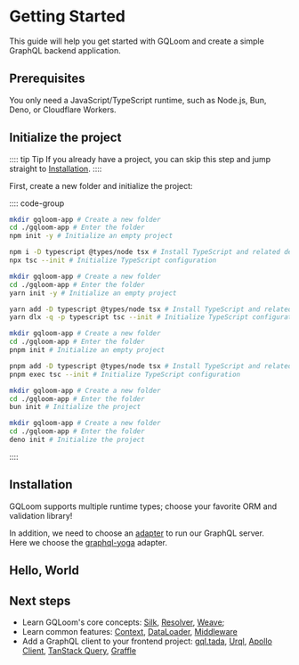 <script setup>
import { Tabs } from "@/components/tabs.tsx"
</script>

# Getting Started

This guide will help you get started with GQLoom and create a simple GraphQL backend application.

## Prerequisites

You only need a JavaScript/TypeScript runtime, such as Node.js, Bun, Deno, or Cloudflare Workers.

## Initialize the project

:::: tip Tip
If you already have a project, you can skip this step and jump straight to [Installation](#installation).
::::

First, create a new folder and initialize the project:

:::: code-group
```sh [npm]
mkdir gqloom-app # Create a new folder
cd ./gqloom-app # Enter the folder
npm init -y # Initialize an empty project

npm i -D typescript @types/node tsx # Install TypeScript and related dependencies
npx tsc --init # Initialize TypeScript configuration
```

```sh [pnpm]
mkdir gqloom-app # Create a new folder
cd ./gqloom-app # Enter the folder
yarn init -y # Initialize an empty project

yarn add -D typescript @types/node tsx # Install TypeScript and related dependencies
yarn dlx -q -p typescript tsc --init # Initialize TypeScript configuration
```

```sh [yarn]
mkdir gqloom-app # Create a new folder
cd ./gqloom-app # Enter the folder
pnpm init # Initialize an empty project

pnpm add -D typescript @types/node tsx # Install TypeScript and related dependencies
pnpm exec tsc --init # Initialize TypeScript configuration
```

```sh [bun]
mkdir gqloom-app # Create a new folder
cd ./gqloom-app # Enter the folder
bun init # Initialize the project
```

```sh [deno]
mkdir gqloom-app # Create a new folder
cd ./gqloom-app # Enter the folder
deno init # Initialize the project
```
::::

## Installation

GQLoom supports multiple runtime types; choose your favorite ORM and validation library!

<Tabs groupId="favorite-orm-and-validation-library">
<template #Valibot>

<!--@include: ../snippets/install-valibot.md-->

</template>
<template #Zod>

<!--@include: ../snippets/install-zod.md-->

</template>
<template #MikroORM>

<!--@include: ../snippets/install-mikro.md-->

</template>
<template #Drizzle>

<!--@include: ../snippets/install-drizzle.md-->

</template>
<template #Prisma>

<!--@include: ../snippets/install-prisma.md-->

</template>
<template #Yup>

<!--@include: ../snippets/install-yup.md-->

</template>
<template #JSON_Schema>

<!--@include: ../snippets/install-json-schema.md-->

</template>
<template #graphql.js>

:::: code-group
```sh [npm]
npm i graphql @gqloom/core
```
```sh [pnpm]
pnpm add graphql @gqloom/core
```
```sh [yarn]
yarn add graphql @gqloom/core
```
```sh [bun]
bun add graphql @gqloom/core
```
```sh [deno]
deno add npm:graphql npm:@gqloom/core
```
::::

</template>
<template #TypeBox>

<!--@include: ../snippets/install-typebox.md-->

</template>
<template #ArkType>

:::: code-group
```sh [npm]
npm i graphql @gqloom/core arktype @gqloom/json
```
```sh [pnpm]
pnpm add graphql @gqloom/core arktype @gqloom/json
```
```sh [yarn]
yarn add graphql @gqloom/core arktype @gqloom/json
```
```sh [bun]
bun add graphql @gqloom/core arktype @gqloom/json
```
```sh [deno]
deno add npm:graphql npm:@gqloom/core npm:arktype npm:@gqloom/json
```
::::

</template>
<template #Effect_Schema>

:::: code-group
```sh [npm]
npm i graphql @gqloom/core effect @gqloom/json
```
```sh [pnpm]
pnpm add graphql @gqloom/core effect @gqloom/json
```
```sh [yarn]
yarn add graphql @gqloom/core effect @gqloom/json
```
```sh [bun]
bun add graphql @gqloom/core effect @gqloom/json
```
```sh [deno]
deno add npm:graphql npm:@gqloom/core npm:effect-schema npm:@gqloom/json
```
::::

</template>
</Tabs>

In addition, we need to choose an [adapter](./advanced/adapters/) to run our GraphQL server.  
Here we choose the [graphql-yoga](https://the-guild.dev/graphql/yoga-server) adapter.

<!--@include: ../snippets/install-yoga.md-->

## Hello, World

<Tabs groupId="favorite-orm-and-validation-library">
<template #Valibot>

<<< @/snippets/code/hello-valibot.ts{ts twoslash}

</template>
<template #Zod>

<<< @/snippets/code/hello-zod.ts{ts twoslash}

</template>
<template #MikroORM>

In GQLoom, the easiest way to use `MikroORM` is the [resolver factory](./schema/mikro-orm#resolver-factory),  
with just a few lines you can create a GraphQL app with full CRUD:

<!--@include: @/snippets/home/mikro.md-->

We can also build resolvers from `MikroORM` entities:

<<< @/snippets/home/mikro/resolver.ts{ts twoslash}

</template>
<template #Drizzle>

In GQLoom, the easiest way to use `Drizzle` is the [resolver factory](./schema/drizzle#resolver-factory),  
with just a few lines you can create a GraphQL app with full CRUD:

<!--@include: @/snippets/home/drizzle.md-->

We can also build resolvers from `Drizzle` tables:

<<< @/snippets/home/drizzle/resolver.ts{ts twoslash}

</template>
<template #Prisma>

In GQLoom, the easiest way to use `Prisma` is the [resolver factory](./schema/prisma#resolver-factory),  
with just a few lines you can create a GraphQL app with full CRUD:

<!--@include: @/snippets/home/prisma.md-->

We can also build resolvers from `Prisma` models:

```ts
import { field, query, resolver } from "@gqloom/core"
import * as v from "valibot"
import { Post, User } from "./generated/gqloom"

export const userResolver = resolver.of(User, {
  user: query(User.nullable())
    .input({ id: v.number() })
    .resolve(({ id }) => {
      return db.user.findUnique({ where: { id } })
    }),

  posts: field(Post.list())
    .derivedFrom("id")
    .resolve(async (users) => {
      return (
        (await db.user.findUnique({ where: { id: users.id } }).posts()) ?? []
      )
    }),
})
```

</template>
<template #Yup>

<<< @/snippets/code/hello-yup.ts{ts twoslash}

</template>
<template #JSON_Schema>

<<< @/snippets/code/hello-json.ts{ts twoslash}

</template>
<template #graphql.js>

<<< @/snippets/code/hello-graphql-js.ts{ts twoslash}

</template>
<template #TypeBox>

<<< @/snippets/code/hello-typebox.ts{ts twoslash}

</template>
<template #ArkType>

<<< @/snippets/code/hello-arktype.ts{ts twoslash}

</template>
<template #Effect_Schema>

<<< @/snippets/code/hello-effect.ts{ts twoslash}

</template>
</Tabs>

## Next steps

- Learn GQLoom's core concepts: [Silk](./silk), [Resolver](./resolver), [Weave](./weave);
- Learn common features: [Context](./context), [DataLoader](./dataloader), [Middleware](./middleware)
- Add a GraphQL client to your frontend project: [gql.tada](https://gql-tada.0no.co/), [Urql](https://commerce.nearform.com/open-source/urql/), [Apollo Client](https://www.apollographql.com/docs/react), [TanStack Query](https://tanstack.com/query/latest/docs/framework/react/graphql), [Graffle](https://graffle.js.org/)